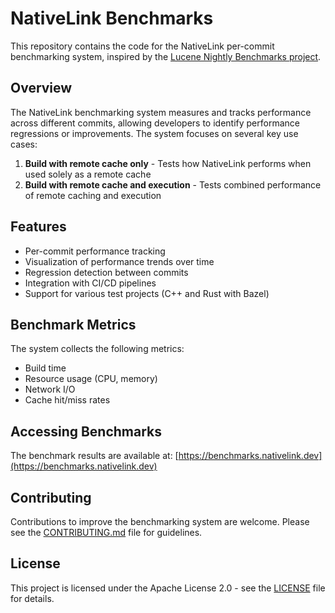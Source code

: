 # NativeLink Benchmarks

This repository contains the code for the NativeLink per-commit benchmarking system, inspired by the [Lucene Nightly Benchmarks project](https://benchmarks.mikemccandless.com/).

## Overview

The NativeLink benchmarking system measures and tracks performance across different commits, allowing developers to identify performance regressions or improvements. The system focuses on several key use cases:

1. **Build with remote cache only** - Tests how NativeLink performs when used solely as a remote cache
2. **Build with remote cache and execution** - Tests combined performance of remote caching and execution

## Features

- Per-commit performance tracking
- Visualization of performance trends over time
- Regression detection between commits
- Integration with CI/CD pipelines
- Support for various test projects (C++ and Rust with Bazel)

## Benchmark Metrics

The system collects the following metrics:

- Build time
- Resource usage (CPU, memory)
- Network I/O
- Cache hit/miss rates

## Accessing Benchmarks

The benchmark results are available at: [https://benchmarks.nativelink.dev](https://benchmarks.nativelink.dev)

## Contributing

Contributions to improve the benchmarking system are welcome. Please see the [CONTRIBUTING.md](CONTRIBUTING.md) file for guidelines.

## License

This project is licensed under the Apache License 2.0 - see the [LICENSE](LICENSE) file for details.